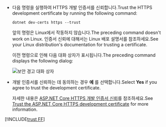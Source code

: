 * <span data-ttu-id="a879c-101">다음 명령을 실행하여 HTTPS 개발 인증서를 신뢰합니다.</span><span class="sxs-lookup"><span data-stu-id="a879c-101">Trust the HTTPS development certificate by running the following command:</span></span>

  ```dotnetcli
  dotnet dev-certs https --trust
  ```
  
  <span data-ttu-id="a879c-102">앞의 명령은 Linux에서 작동하지 않습니다.</span><span class="sxs-lookup"><span data-stu-id="a879c-102">The preceding command doesn't work on Linux.</span></span> <span data-ttu-id="a879c-103">인증서 신뢰에 대해서는 Linux 배포 설명서를 참조하세요.</span><span class="sxs-lookup"><span data-stu-id="a879c-103">See your Linux distribution's documentation for trusting a certificate.</span></span>

  <span data-ttu-id="a879c-104">이전 명령으로 인해 다음 대화 상자가 표시됩니다.</span><span class="sxs-lookup"><span data-stu-id="a879c-104">The preceding command displays the following dialog:</span></span>

  ![보안 경고 대화 상자](~/getting-started/_static/cert.png)

* <span data-ttu-id="a879c-106">개발 인증서를 신뢰하는 데 동의하는 경우 **예** 를 선택합니다.</span><span class="sxs-lookup"><span data-stu-id="a879c-106">Select **Yes** if you agree to trust the development certificate.</span></span>

  <span data-ttu-id="a879c-107">자세한 내용은 [ASP.NET Core HTTPS 개발 인증서 신뢰](xref:security/enforcing-ssl#trust-the-aspnet-core-https-development-certificate-on-windows-and-macos)를 참조하세요.</span><span class="sxs-lookup"><span data-stu-id="a879c-107">See [Trust the ASP.NET Core HTTPS development certificate](xref:security/enforcing-ssl#trust-the-aspnet-core-https-development-certificate-on-windows-and-macos) for more information.</span></span>
  
[!INCLUDE[trust FF](~/includes/trust-ff.md)]